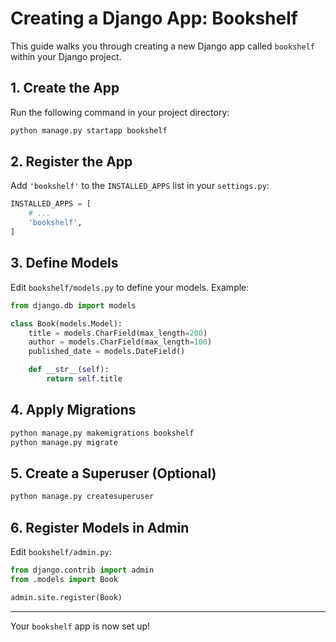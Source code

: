 # Creating a Django App: Bookshelf

This guide walks you through creating a new Django app called `bookshelf` within your Django project.

## 1. Create the App

Run the following command in your project directory:

```bash
python manage.py startapp bookshelf
```

## 2. Register the App

Add `'bookshelf'` to the `INSTALLED_APPS` list in your `settings.py`:

```python
INSTALLED_APPS = [
    # ...
    'bookshelf',
]
```

## 3. Define Models

Edit `bookshelf/models.py` to define your models. Example:

```python
from django.db import models

class Book(models.Model):
    title = models.CharField(max_length=200)
    author = models.CharField(max_length=100)
    published_date = models.DateField()

    def __str__(self):
        return self.title
```

## 4. Apply Migrations

```bash
python manage.py makemigrations bookshelf
python manage.py migrate
```

## 5. Create a Superuser (Optional)

```bash
python manage.py createsuperuser
```

## 6. Register Models in Admin

Edit `bookshelf/admin.py`:

```python
from django.contrib import admin
from .models import Book

admin.site.register(Book)
```

---

Your `bookshelf` app is now set up!